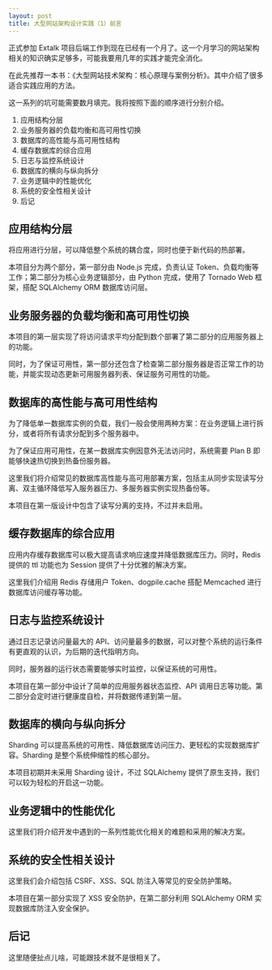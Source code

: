 ```yaml
---
layout: post
title: 大型网站架构设计实践（1）前言
---
```


正式参加 Extalk 项目后端工作到现在已经有一个月了。这一个月学习的网站架构相关的知识确实足够多，可能我要用几年的实践才能完全消化。

在此先推荐一本书：《大型网站技术架构：核心原理与案例分析》。其中介绍了很多适合实践应用的方法。

这一系列的坑可能需要数月填完。我将按照下面的顺序进行分别介绍。

1. 应用结构分层
2. 业务服务器的负载均衡和高可用性切换
3. 数据库的高性能与高可用性结构
4. 缓存数据库的综合应用
5. 日志与监控系统设计
6. 数据库的横向与纵向拆分
7. 业务逻辑中的性能优化
8. 系统的安全性相关设计
9. 后记

<!-- more -->

## 应用结构分层

将应用进行分层，可以降低整个系统的耦合度，同时也便于新代码的热部署。

本项目分为两个部分，第一部分由 Node.js 完成，负责认证 Token、负载均衡等工作；第二部分为核心业务逻辑部分，由 Python 完成，使用了 Tornado Web 框架，搭配 SQLAlchemy ORM 数据库访问层。

## 业务服务器的负载均衡和高可用性切换

本项目的第一层实现了将访问请求平均分配到数个部署了第二部分的应用服务器上的功能。

同时，为了保证可用性，第一部分还包含了检查第二部分服务器是否正常工作的功能，并能实现动态更新可用服务器列表、保证服务可用性的功能。

## 数据库的高性能与高可用性结构

为了降低单一数据库实例的负载，我们一般会使用两种方案：在业务逻辑上进行拆分，或者将所有请求分配到多个服务器中。

为了保证应用可用性，在某一数据库实例因意外无法访问时，系统需要 Plan B 即能够快速热切换到热备份服务器。

这里我们将介绍常见的数据库高性能与高可用部署方案，包括主从同步实现读写分离、双主循环降低写入服务器压力、多服务器实例实现热备份等。

本项目在第一版设计中包含了读写分离的支持，不过并未启用。

## 缓存数据库的综合应用

应用内存缓存数据库可以极大提高请求响应速度并降低数据库压力。同时，Redis 提供的 ttl 功能也为 Session 提供了十分优雅的解决方案。

这里我们介绍用 Redis 存储用户 Token、dogpile.cache 搭配 Memcached 进行数据库访问缓存等功能。 

## 日志与监控系统设计

通过日志记录访问量最大的 API、访问量最多的数据，可以对整个系统的运行条件有更直观的认识，为后期的迭代指明方向。

同时，服务器的运行状态需要能够实时监控，以保证系统的可用性。

本项目在第一部分中设计了简单的应用服务器状态监控、API 调用日志等功能。第二部分会定时进行健康度自检，并将数据传递到第一层。

## 数据库的横向与纵向拆分

Sharding 可以提高系统的可用性、降低数据库访问压力、更轻松的实现数据库扩容。Sharding 是整个系统伸缩性的核心部分。

本项目初期并未采用 Sharding 设计，不过 SQLAlchemy 提供了原生支持，我们可以较为轻松的开启这一功能。

## 业务逻辑中的性能优化

这里我们将介绍开发中遇到的一系列性能优化相关的难题和采用的解决方案。

## 系统的安全性相关设计

这里我们会介绍包括 CSRF、XSS、SQL 防注入等常见的安全防护策略。

本项目在第一部分实现了 XSS 安全防护，在第二部分利用 SQLAlchemy ORM 实现数据库防注入安全保护。

## 后记

这里随便扯点儿啥，可能跟技术就不是很相关了。


